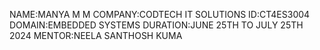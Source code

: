 NAME:MANYA M M
COMPANY:CODTECH IT SOLUTIONS
ID:CT4ES3004
DOMAIN:EMBEDDED SYSTEMS
DURATION:JUNE 25TH TO JULY 25TH 2024
MENTOR:NEELA SANTHOSH KUMA
